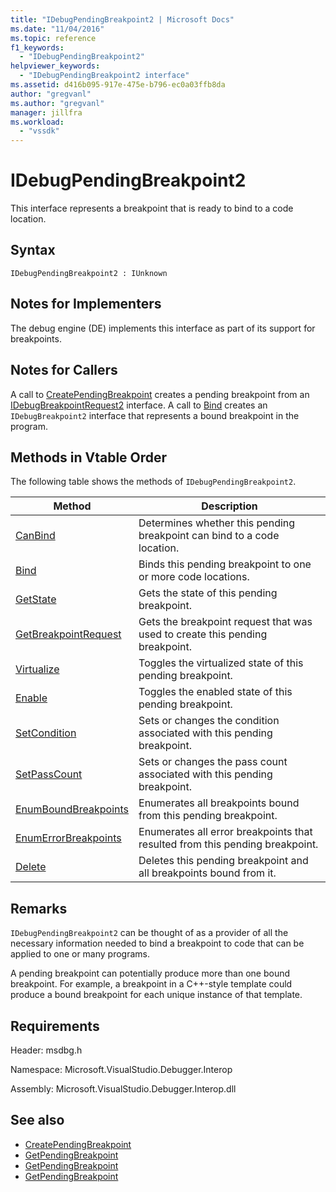 ```yaml
---
title: "IDebugPendingBreakpoint2 | Microsoft Docs"
ms.date: "11/04/2016"
ms.topic: reference
f1_keywords:
  - "IDebugPendingBreakpoint2"
helpviewer_keywords:
  - "IDebugPendingBreakpoint2 interface"
ms.assetid: d416b095-917e-475e-b796-ec0a03ffb8da
author: "gregvanl"
ms.author: "gregvanl"
manager: jillfra
ms.workload:
  - "vssdk"
---
```

# IDebugPendingBreakpoint2
This interface represents a breakpoint that is ready to bind to a code location.

## Syntax

```
IDebugPendingBreakpoint2 : IUnknown
```

## Notes for Implementers
 The debug engine (DE) implements this interface as part of its support for breakpoints.

## Notes for Callers
 A call to [CreatePendingBreakpoint](../../../extensibility/debugger/reference/idebugengine2-creatependingbreakpoint.md) creates a pending breakpoint from an [IDebugBreakpointRequest2](../../../extensibility/debugger/reference/idebugbreakpointrequest2.md) interface. A call to [Bind](../../../extensibility/debugger/reference/idebugpendingbreakpoint2-bind.md) creates an `IDebugBreakpoint2` interface that represents a bound breakpoint in the program.

## Methods in Vtable Order
 The following table shows the methods of `IDebugPendingBreakpoint2`.

|Method|Description|
|------------|-----------------|
|[CanBind](../../../extensibility/debugger/reference/idebugpendingbreakpoint2-canbind.md)|Determines whether this pending breakpoint can bind to a code location.|
|[Bind](../../../extensibility/debugger/reference/idebugpendingbreakpoint2-bind.md)|Binds this pending breakpoint to one or more code locations.|
|[GetState](../../../extensibility/debugger/reference/idebugpendingbreakpoint2-getstate.md)|Gets the state of this pending breakpoint.|
|[GetBreakpointRequest](../../../extensibility/debugger/reference/idebugpendingbreakpoint2-getbreakpointrequest.md)|Gets the breakpoint request that was used to create this pending breakpoint.|
|[Virtualize](../../../extensibility/debugger/reference/idebugpendingbreakpoint2-virtualize.md)|Toggles the virtualized state of this pending breakpoint.|
|[Enable](../../../extensibility/debugger/reference/idebugpendingbreakpoint2-enable.md)|Toggles the enabled state of this pending breakpoint.|
|[SetCondition](../../../extensibility/debugger/reference/idebugpendingbreakpoint2-setcondition.md)|Sets or changes the condition associated with this pending breakpoint.|
|[SetPassCount](../../../extensibility/debugger/reference/idebugpendingbreakpoint2-setpasscount.md)|Sets or changes the pass count associated with this pending breakpoint.|
|[EnumBoundBreakpoints](../../../extensibility/debugger/reference/idebugpendingbreakpoint2-enumboundbreakpoints.md)|Enumerates all breakpoints bound from this pending breakpoint.|
|[EnumErrorBreakpoints](../../../extensibility/debugger/reference/idebugpendingbreakpoint2-enumerrorbreakpoints.md)|Enumerates all error breakpoints that resulted from this pending breakpoint.|
|[Delete](../../../extensibility/debugger/reference/idebugpendingbreakpoint2-delete.md)|Deletes this pending breakpoint and all breakpoints bound from it.|

## Remarks
 `IDebugPendingBreakpoint2` can be thought of as a provider of all the necessary information needed to bind a breakpoint to code that can be applied to one or many programs.

 A pending breakpoint can potentially produce more than one bound breakpoint. For example, a breakpoint in a C++-style template could produce a bound breakpoint for each unique instance of that template.

## Requirements
 Header: msdbg.h

 Namespace: Microsoft.VisualStudio.Debugger.Interop

 Assembly: Microsoft.VisualStudio.Debugger.Interop.dll

## See also
- [CreatePendingBreakpoint](../../../extensibility/debugger/reference/idebugengine2-creatependingbreakpoint.md)
- [GetPendingBreakpoint](../../../extensibility/debugger/reference/idebugbreakpointboundevent2-getpendingbreakpoint.md)
- [GetPendingBreakpoint](../../../extensibility/debugger/reference/idebugboundbreakpoint2-getpendingbreakpoint.md)
- [GetPendingBreakpoint](../../../extensibility/debugger/reference/idebugerrorbreakpoint2-getpendingbreakpoint.md)